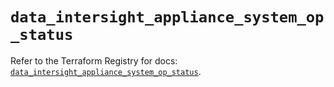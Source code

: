 # `data_intersight_appliance_system_op_status`

Refer to the Terraform Registry for docs: [`data_intersight_appliance_system_op_status`](https://registry.terraform.io/providers/ciscodevnet/intersight/1.0.71/docs/data-sources/appliance_system_op_status).
